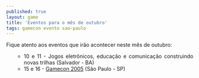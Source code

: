 ```yaml
---
published: true
layout: game
title: 'Eventos para o mês de outubro'
tags: gamecon evento sao-paulo
---
```

Fique atento aos eventos que irão acontecer neste mês de outubro:

<ul style="text-align: justify;">
<ul>
	<li>10 e 11 - Jogos eletrônicos, educação e comunicação construindo novas trilhas (Salvador - BA)</li>
	<li>15 e 16 - <a href="{{ site.baseurl }}/2005/09/27/gamecon/">Gamecon 2005</a>
 (São Paulo - SP)</li>
</ul>
</ul>